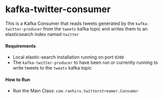 # kafka-twitter-consumer

This is a Kafka Consumer that reads tweets generated by the `kafka-twitter-producer` from the `tweets` kafka topic
and writes them to an elasticsearch index named `twitter`

#### Requirements
* Local elastic-search installation running on port `9200`
* The `kafka-twitter-producer` to have been run or currently running to write tweets to the `tweets` kafka topic

#### How to Run
* Run the Main Class: `com.ranhiru.twitterstreamer.Consumer`
